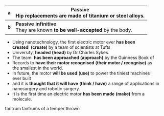 

| **a** | **Passive**  <br>Hip replacements are made of titanium or steel alloys.         |
| ----- | ------------------------------------------------------------------------------- |
| **b** | **Passive infinitive**  <br>They are known **to be well-accepted** by the body. |


- Using nanotechnology, the first electric motor ever **has been created**  **(create)** by a team of scientists at Tufts
- University, **headed** **(head)** by Dr Charles Sykes. 
- The team  **has been approached** **(approach)** by the Guinness Book of 
- Records to **have their motor recognised** **(their motor / recognise)** as the smallest in the world. 
- In future, the motor **will be used** **(use)** to power the tiniest machines ever built
- and it is **thought that it will have** **(think / have)** a range of applications in nanosurgery and robotic surgery. 
- It is the first time an electric motor **has been made** **(make)** from a molecule.



tantrum
tantrums of a temper thrown
